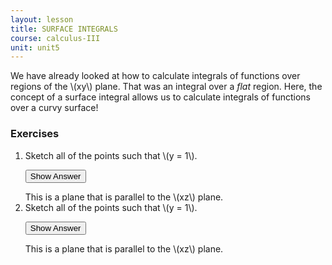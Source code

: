 ```yaml
---
layout: lesson
title: SURFACE INTEGRALS 
course: calculus-III
unit: unit5
---
```


We have already looked at how to calculate integrals of functions over regions of the \\(xy\\) plane. That was an integral over a *flat* region. Here, the concept of a surface integral allows us to calculate integrals of functions over a curvy surface! 


### Exercises

<ol>
<li> <div> Sketch all of the points such that \(y = 1\). </div>

<button onclick="myFunction('answer2')" class="answerButton">Show Answer</button>
<div  id="answer2" class="answer">
This is a plane that is parallel to the \(xz\) plane. 
</div> </li>
<li> <div> Sketch all of the points such that \(y = 1\). </div>

<button onclick="myFunction('answer2')" class="answerButton">Show Answer</button>
<div  id="answer2" class="answer">
This is a plane that is parallel to the \(xz\) plane. 
</div> </li>
</ol>